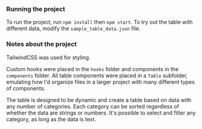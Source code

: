 ### Running the project

To run the project, run `npm install` then `npm start`. To try out the table with different data, modify the `sample_table_data.json` file.

### Notes about the project

TailwindCSS was used for styling.

Custom hooks were placed in the `hooks` folder and components in the `components` folder. All table components were placed in a `Table` subfolder, emulating how I'd organize files in a larger project with many different types of components.

The table is designed to be dynamic and create a table based on data with any number of categories. Each category can be sorted regardless of whether the data are strings or numbers. It's possible to select and filter any category, as long as the data is text.
